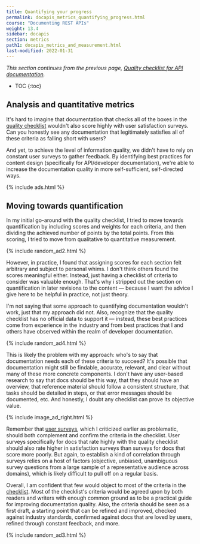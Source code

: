 ```yaml
---
title: Quantifying your progress
permalink: docapis_metrics_quantifying_progress.html
course: "Documenting REST APIs"
weight: 13.4
sidebar: docapis
section: metrics
path1: docapis_metrics_and_measurement.html
last-modified: 2022-01-31
---
```


*This section continues from the previous page, [Quality checklist for API documentation](docapis_quality_checklist.html).*

* TOC
{:toc}  

## Analysis and quantitative metrics

It's hard to imagine that documentation that checks all of the boxes in the [quality checklist](docapis_quality_checklist.html) wouldn't also score highly with user satisfaction surveys. Can you honestly see any documentation that legitimately satisfies all of these criteria as falling short with users?

And yet, to achieve the level of information quality, we didn't have to rely on constant user surveys to gather feedback. By identifying best practices for content design (specifically for API/developer documentation), we're able to increase the documentation quality in more self-sufficient, self-directed ways.

{% include ads.html %}

## Moving towards quantification

In my initial go-around with the quality checklist, I tried to move towards quantification by including scores and weights for each criteria, and then dividing the achieved number of points by the total points. From this scoring, I tried to move from qualitative to quantitative measurement.

{% include random_ad2.html %}

However, in practice, I found that assigning scores for each section felt arbitrary and subject to personal whims. I don't think others found the scores meaningful either. Instead, just having a checklist of criteria to consider was valuable enough. That's why i stripped out the section on quantification in later revisions to the content &mdash; because I want the advice I give here to be helpful in practice, not just theory.

I'm not saying that some approach to quantifying documentation wouldn't work, just that my approach did not. Also, recognize that the quality checklist has no official data to support it &mdash; instead, these best practices come from experience in the industry and from best practices that I and others have observed within the realm of developer documentation.

{% include random_ad4.html %}

This is likely the problem with my approach: who's to say that documentation needs each of these criteria to succeed? It's possible that documentation might still be findable, accurate, relevant, and clear without many of these more concrete components. I don't have any user-based research to say that docs should be this way, that they should have an overview, that reference material should follow a consistent structure, that tasks should be detailed in steps, or that error messages should be documented, etc. And honestly, I doubt any checklist can prove its objective value.

{% include image_ad_right.html %}

Remember that [user surveys](docapis_measuring_impact.html), which I criticized earlier as problematic, should both complement and confirm the criteria in the checklist. User surveys specifically for docs that rate highly with the quality checklist should also rate higher in satisfaction surveys than surveys for docs that score more poorly. But again, to establish a kind of correlation through surveys relies on a host of factors (objective, unbiased, unambiguous survey questions from a large sample of a representative audience across domains), which is likely difficult to pull off on a regular basis.

Overall, I am confident that few would object to most of the criteria in the [checklist](docapis_quality_checklist.html). Most of the checklist's criteria would be agreed upon by both readers and writers with enough common ground as to be a practical guide for improving documentation quality. Also, the criteria should be seen as a first draft, a starting point that can be refined and improved, checked against industry standards, confirmed against docs that are loved by users, refined through constant feedback, and more.

{% include random_ad3.html %}
